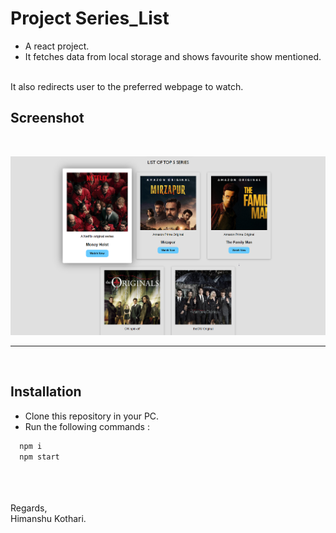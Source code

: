 

# Project Series_List

* A react project.
* It fetches data from local storage and shows favourite show mentioned.

<br/>
It also redirects user to the preferred webpage to watch.


## Screenshot
<br/>

![App Screenshot](https://github.com/iamhk12/Projects/blob/main/WebProjects/PR_SeriesList-(reactJS)/ss/list.png)
<hr>

<br/>

## Installation

* Clone this repository in your PC.
* Run the following commands :

```bash
  npm i
  npm start 
```
<br/>
<br/><br/>
Regards,<br/>
Himanshu Kothari.
